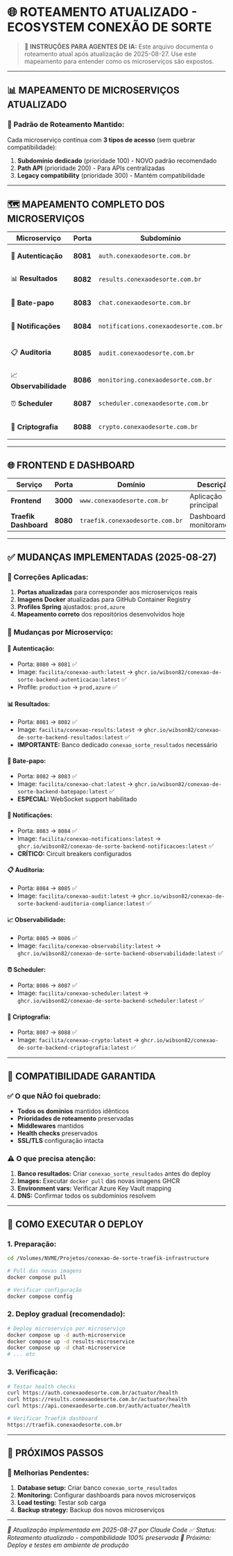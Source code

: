 # 🌐 ROTEAMENTO ATUALIZADO - ECOSYSTEM CONEXÃO DE SORTE

> **🤖 INSTRUÇÕES PARA AGENTES DE IA:** Este arquivo documenta o roteamento atual após atualização de 2025-08-27. Use este mapeamento para entender como os microserviços são expostos.

---

## 📊 **MAPEAMENTO DE MICROSERVIÇOS ATUALIZADO**

### **🎯 Padrão de Roteamento Mantido:**
Cada microserviço continua com **3 tipos de acesso** (sem quebrar compatibilidade):

1. **Subdomínio dedicado** (prioridade 100) - NOVO padrão recomendado
2. **Path API** (prioridade 200) - Para APIs centralizadas  
3. **Legacy compatibility** (prioridade 300) - Mantém compatibilidade

---

## 🗺️ **MAPEAMENTO COMPLETO DOS MICROSERVIÇOS**

| Microserviço | Porta | Subdomínio | API Path | Legacy Path | Image |
|--------------|-------|------------|----------|-------------|--------|
| 🔐 **Autenticação** | **8081** | `auth.conexaodesorte.com.br` | `api.conexaodesorte.com.br/auth` | `www.conexaodesorte.com.br/rest/auth` | `ghcr.io/wibson82/conexao-de-sorte-backend-autenticacao:latest` |
| 📊 **Resultados** | **8082** | `results.conexaodesorte.com.br` | `api.conexaodesorte.com.br/results` | `www.conexaodesorte.com.br/rest/resultados` | `ghcr.io/wibson82/conexao-de-sorte-backend-resultados:latest` |
| 💬 **Bate-papo** | **8083** | `chat.conexaodesorte.com.br` | `api.conexaodesorte.com.br/chat` | - | `ghcr.io/wibson82/conexao-de-sorte-backend-batepapo:latest` |
| 📢 **Notificações** | **8084** | `notifications.conexaodesorte.com.br` | `api.conexaodesorte.com.br/notifications` | - | `ghcr.io/wibson82/conexao-de-sorte-backend-notificacoes:latest` |
| 📋 **Auditoria** | **8085** | `audit.conexaodesorte.com.br` | `api.conexaodesorte.com.br/audit` | - | `ghcr.io/wibson82/conexao-de-sorte-backend-auditoria-compliance:latest` |
| 📈 **Observabilidade** | **8086** | `monitoring.conexaodesorte.com.br` | `api.conexaodesorte.com.br/monitoring` | - | `ghcr.io/wibson82/conexao-de-sorte-backend-observabilidade:latest` |
| ⏰ **Scheduler** | **8087** | `scheduler.conexaodesorte.com.br` | `api.conexaodesorte.com.br/scheduler` | - | `ghcr.io/wibson82/conexao-de-sorte-backend-scheduler:latest` |
| 🔐 **Criptografia** | **8088** | `crypto.conexaodesorte.com.br` | `api.conexaodesorte.com.br/crypto` | - | `ghcr.io/wibson82/conexao-de-sorte-backend-criptografia:latest` |

---

## 🌐 **FRONTEND E DASHBOARD**

| Serviço | Porta | Domínio | Descrição |
|---------|-------|---------|-----------|
| **Frontend** | **3000** | `www.conexaodesorte.com.br` | Aplicação principal |
| **Traefik Dashboard** | **8080** | `traefik.conexaodesorte.com.br` | Dashboard de monitoramento |

---

## ✅ **MUDANÇAS IMPLEMENTADAS (2025-08-27)**

### **🔧 Correções Aplicadas:**
1. **Portas atualizadas** para corresponder aos microserviços reais
2. **Imagens Docker** atualizadas para GitHub Container Registry
3. **Profiles Spring** ajustados: `prod,azure`
4. **Mapeamento correto** dos repositórios desenvolvidos hoje

### **🎯 Mudanças por Microserviço:**

#### **🔐 Autenticação:**
- Porta: `8080` → `8081` ✅
- Image: `facilita/conexao-auth:latest` → `ghcr.io/wibson82/conexao-de-sorte-backend-autenticacao:latest` ✅
- Profile: `production` → `prod,azure` ✅

#### **📊 Resultados:**
- Porta: `8081` → `8082` ✅
- Image: `facilita/conexao-results:latest` → `ghcr.io/wibson82/conexao-de-sorte-backend-resultados:latest` ✅
- **IMPORTANTE:** Banco dedicado `conexao_sorte_resultados` necessário

#### **💬 Bate-papo:**
- Porta: `8082` → `8083` ✅
- Image: `facilita/conexao-chat:latest` → `ghcr.io/wibson82/conexao-de-sorte-backend-batepapo:latest` ✅
- **ESPECIAL:** WebSocket support habilitado

#### **📢 Notificações:**
- Porta: `8083` → `8084` ✅
- Image: `facilita/conexao-notifications:latest` → `ghcr.io/wibson82/conexao-de-sorte-backend-notificacoes:latest` ✅
- **CRÍTICO:** Circuit breakers configurados

#### **📋 Auditoria:**
- Porta: `8084` → `8085` ✅
- Image: `facilita/conexao-audit:latest` → `ghcr.io/wibson82/conexao-de-sorte-backend-auditoria-compliance:latest` ✅

#### **📈 Observabilidade:**
- Porta: `8085` → `8086` ✅
- Image: `facilita/conexao-observability:latest` → `ghcr.io/wibson82/conexao-de-sorte-backend-observabilidade:latest` ✅

#### **⏰ Scheduler:**
- Porta: `8086` → `8087` ✅
- Image: `facilita/conexao-scheduler:latest` → `ghcr.io/wibson82/conexao-de-sorte-backend-scheduler:latest` ✅

#### **🔐 Criptografia:**
- Porta: `8087` → `8088` ✅
- Image: `facilita/conexao-crypto:latest` → `ghcr.io/wibson82/conexao-de-sorte-backend-criptografia:latest` ✅

---

## 🚨 **COMPATIBILIDADE GARANTIDA**

### **✅ O que NÃO foi quebrado:**
- **Todos os domínios** mantidos idênticos
- **Prioridades de roteamento** preservadas
- **Middlewares** mantidos
- **Health checks** preservados
- **SSL/TLS** configuração intacta

### **⚠️ O que precisa atenção:**
1. **Banco resultados:** Criar `conexao_sorte_resultados` antes do deploy
2. **Images:** Executar `docker pull` das novas imagens GHCR
3. **Environment vars:** Verificar Azure Key Vault mapping
4. **DNS:** Confirmar todos os subdomínios resolvem

---

## 🚀 **COMO EXECUTAR O DEPLOY**

### **1. Preparação:**
```bash
cd /Volumes/NVME/Projetos/conexao-de-sorte-traefik-infrastructure

# Pull das novas imagens
docker compose pull

# Verificar configuração
docker compose config
```

### **2. Deploy gradual (recomendado):**
```bash
# Deploy microserviço por microserviço
docker compose up -d auth-microservice
docker compose up -d results-microservice  
docker compose up -d chat-microservice
# ... etc
```

### **3. Verificação:**
```bash
# Testar health checks
curl https://auth.conexaodesorte.com.br/actuator/health
curl https://results.conexaodesorte.com.br/actuator/health
curl https://api.conexaodesorte.com.br/auth/actuator/health

# Verificar Traefik dashboard
https://traefik.conexaodesorte.com.br
```

---

## 🎯 **PRÓXIMOS PASSOS**

### **🔄 Melhorias Pendentes:**
1. **Database setup:** Criar banco `conexao_sorte_resultados`
2. **Monitoring:** Configurar dashboards para novos microserviços  
3. **Load testing:** Testar sob carga
4. **Backup strategy:** Backup dos novos microserviços

---

*📝 Atualização implementada em 2025-08-27 por Claude Code*
*✅ Status: Roteamento atualizado - compatibilidade 100% preservada*
*🎯 Próximo: Deploy e testes em ambiente de produção*